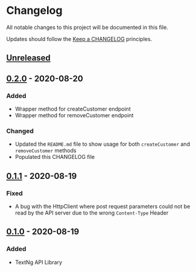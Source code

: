 # Changelog

All notable changes to this project will be documented in this file.

Updates should follow the [Keep a CHANGELOG](http://keepachangelog.com/) principles.

## [Unreleased]
## [0.2.0] - 2020-08-20
### Added
   - Wrapper method for createCustomer endpoint
   - Wrapper method for removeCustomer endpoint
### Changed
   - Updated the `README.md` file to show usage for both `createCustomer` and 
   `removeCustomer` methods
   - Populated this CHANGELOG file 
## [0.1.1] - 2020-08-19
### Fixed
   - A bug with the HttpClient where post request parameters could not be read by the API
   server due to the wrong `Content-Type` Header

## [0.1.0] - 2020-08-19
### Added
   - TextNg API Library

[unreleased]: https://github.com/elmage/textng-php/compare/v0.2.0...HEAD
[0.2.0]: https://github.com/elmage/textng-php/compare/post-content-type-fix...v0.2.0
[0.1.1]: https://github.com/elmage/textng-php/releases/tag/v0.1.1
[0.1.0]: https://github.com/elmage/textng-php/releases/tag/v0.1.0
